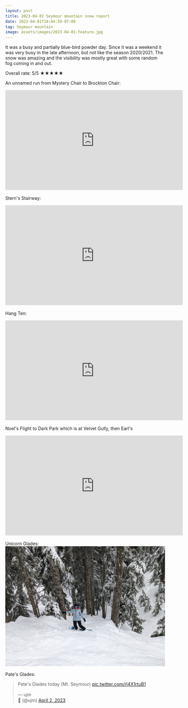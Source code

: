 ```yaml
---
layout: post
title: 2023-04-01 Seymour mountain snow report
date: 2023-04-01T18:04:59-07:00
tag: Seymour mountain
image: assets/images/2023-04-01-feature.jpg
---
```


It was a busy and partially blue-bird powder day. Since it was a weekend it was very busy in the late afternoon, but not like the season 2020/2021. The snow was amazing and the visibility was mostly great with some random fog coming in and out.

Overall rate: 5/5 ★★★★★

An unnamed run from Mystery Chair to Brockton Chair:
<iframe width="560" height="315" src="https://www.youtube.com/embed/QN1L4dXjw5s" title="YouTube video player" frameborder="0" allow="accelerometer; autoplay; clipboard-write; encrypted-media; gyroscope; picture-in-picture; web-share" allowfullscreen></iframe>

Stern's Stairway:
<iframe width="560" height="315" src="https://www.youtube.com/embed/qikPZJOv1jw" title="YouTube video player" frameborder="0" allow="accelerometer; autoplay; clipboard-write; encrypted-media; gyroscope; picture-in-picture; web-share" allowfullscreen></iframe>

Hang Ten:
<iframe width="560" height="315" src="https://www.youtube.com/embed/w6n5sk8L-O4" title="YouTube video player" frameborder="0" allow="accelerometer; autoplay; clipboard-write; encrypted-media; gyroscope; picture-in-picture; web-share" allowfullscreen></iframe>

Noel's Flight to Dark Park which is at Velvet Gully, then Earl's
<iframe width="560" height="315" src="https://www.youtube.com/embed/9w6T8PZLNz4" title="YouTube video player" frameborder="0" allow="accelerometer; autoplay; clipboard-write; encrypted-media; gyroscope; picture-in-picture; web-share" allowfullscreen></iframe>

Unicorn Glades:
![](/assets/images/2023-04-01-unicorn-glades.jpg)

Pate's Glades:
<blockquote class="twitter-tweet"><p lang="en" dir="ltr">Pete&#39;s Glades today (Mt. Seymour) <a href="https://t.co/rI4X1rtuB1">pic.twitter.com/rI4X1rtuB1</a></p>&mdash; ujm　　　　　　　　　　　　　　　　　　　　　　　　　　　　　　　　　　　　　　　　　　　　　🍣 (@ujm) <a href="https://twitter.com/ujm/status/1642341781022072834?ref_src=twsrc%5Etfw">April 2, 2023</a></blockquote> <script async src="https://platform.twitter.com/widgets.js" charset="utf-8"></script>
